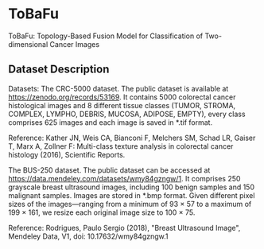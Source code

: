 # ToBaFu
ToBaFu: Topology-Based Fusion Model for Classification of Two-dimensional Cancer Images

## Dataset Description

Datasets:
The CRC-5000 dataset. 
The public dataset is available at  https://zenodo.org/records/53169. 
It contains 5000 colorectal cancer histological images and 8 different tissue classes (TUMOR, STROMA, COMPLEX, LYMPHO, DEBRIS, MUCOSA, ADIPOSE, EMPTY), every class comprises 625 images and each image is saved in *.tif format. 

Reference: Kather JN, Weis CA, Bianconi F, Melchers SM, Schad LR, Gaiser T, Marx A, Zollner F: Multi-class texture analysis in colorectal cancer histology (2016), Scientific Reports.


The BUS-250 dataset. 
The public dataset can be accessed at https://data.mendeley.com/datasets/wmy84gzngw/1. 
It comprises 250 grayscale breast ultrasound images, including 100 benign samples and 150 malignant samples.
Images are stored in *.bmp format. 
Given different pixel sizes of the images—ranging from a minimum of 93 × 57 to a maximum of 199 × 161, we resize each original image size to 100 × 75.

Reference: Rodrigues, Paulo Sergio (2018), "Breast Ultrasound Image", Mendeley Data, V1, doi: 10.17632/wmy84gzngw.1
